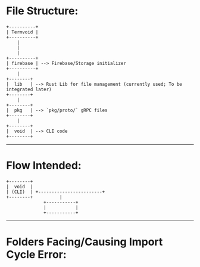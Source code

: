 # File Structure:
```
+----------+
| Termvoid |
+----------+
    |
    |
    | 
+----------+
| firebase | --> Firebase/Storage initializer 
+----------+
    | 
+--------+
|  lib   | --> Rust Lib for file management (currently used; To be integrated later)
+--------+
    | 
+--------+
|  pkg   | --> `pkg/proto/` gRPC files
+--------+
    | 
+--------+
|  void  | --> CLI code
+--------+
```
----

# Flow Intended:

```
+--------+
|  void  |
| (CLI)  | +------------------------+
+--------+          |
              +-----------+
              |           |
              +-----------+

```
----

# Folders Facing/Causing Import Cycle Error:

